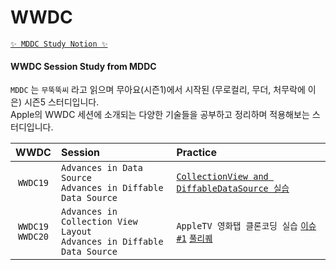 # WWDC

[`✨ MDDC Study Notion ✨`](https://mddc.notion.site/MDDC-350ca89b31ad4154b4b54dc2854e634e) <br>

#### WWDC Session Study from MDDC 


`MDDC` 는 `무뚝뚝씨` 라고 읽으며 무아요(시즌1)에서 시작된 (무로컬리, 무더, 처무락에 이은) 시즌5 스터디입니다.<br>
Apple의 WWDC 세션에 소개되는 다양한 기술들을 공부하고 정리하며 적용해보는 스터디입니다.


|WWDC|Session|Practice|
|:-:|:-|:-|
|`WWDC19`|`Advances in Data Source`<br>`Advances in Diffable Data Source`|[`CollectionView and DiffableDataSource 실습`](https://www.notion.so/huree-can-do-it/DiffableDataSource-34a7d433b21243709d8848d31a780702)|
|`WWDC19`<br>`WWDC20`|`Advances in Collection View Layout`<br>`Advances in Diffable Data Source`|`AppleTV 영화탭 클론코딩 실습` [`이슈#1`](https://github.com/heerucan/WWDC/issues/1)  [`풀리퀘`](https://github.com/heerucan/WWDC/pull/2)|




